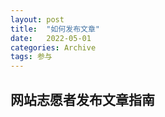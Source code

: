 ```yaml
---
layout: post
title:  "如何发布文章"
date:   2022-05-01
categories: Archive
tags: 参与
---
```


## 网站志愿者发布文章指南

